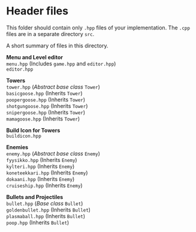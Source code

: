 # Header files
This folder should contain only `.hpp` files of your implementation.
The `.cpp` files are in a separate directory `src`.

A short summary of files in this directory.

**Menu and Level editor** \
`menu.hpp`          (Includes `game.hpp` and `editor.hpp`) \
`editor.hpp`

**Towers** \
`tower.hpp`         (*Abstract base class* `Tower`) \
`basicgoose.hpp`    (Inherits `Tower`) \
`poopergoose.hpp`   (Inherits `Tower`) \
`shotgungoose.hpp`  (Inherits `Tower`) \
`snipergoose.hpp`   (Inherits `Tower`) \
`mamagoose.hpp`     (Inherits `Tower`)

**Build Icon for Towers** \
`buildicon.hpp`

**Enemies** \
`enemy.hpp`         (*Abstract base class* `Enemy`) \
`fyysikko.hpp`      (Inherits `Enemy`) \
`kylteri.hpp`       (Inherits `Enemy`) \
`koneteekkari.hpp`  (Inherits `Enemy`) \
`dokaani.hpp`       (Inherits `Enemy`) \
`cruiseship.hpp`    (Inherits `Enemy`)

**Bullets and Projectiles** \
`bullet.hpp`        (*Base class* `Bullet`) \
`goldenbullet.hpp`  (Inherits `Bullet`) \
`plasmaball.hpp`    (Inherits `Bullet`) \
`poop.hpp`          (Inherits `Bullet`)
